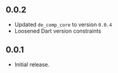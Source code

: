 ## 0.0.2

* Updated `de_comp_core` to version `0.0.4`
* Loosened Dart version constraints

## 0.0.1

* Initial release.
